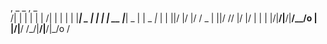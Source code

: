   ,          _   _          ,               _          
 /|   |     | | | |        /|   |          | |        |
  |___|  _  | | | |  __     |___|  _       | |  _ _|_ |
  |   |\|/  |/  |/  /  \_   |   |\|/  /\/  |/  |/  |  |
  |   |/|__/|__/|__/\__/o   |   |/|__/ /\_/|__/|__/|_/o
                        /                              
